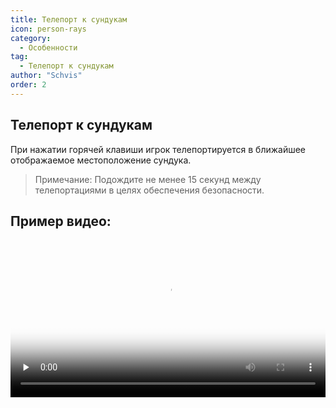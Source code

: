 ```yaml
---
title: Телепорт к сундукам
icon: person-rays
category:
  - Особенности
tag:
  - Телепорт к сундукам
author: "Schvis"
order: 2
---
```


## Телепорт к сундукам

При нажатии горячей клавиши игрок телепортируется в ближайшее отображаемое местоположение сундука.

> Примечание: Подождите не менее 15 секунд между телепортациями в целях обеспечения безопасности.

## Пример видео:

<video controls preload="none" width="100%" poster="https://nextcloud.atruicardona.xyz/s/i4b27NoW8i4mNxn/preview"><source src="https://nextcloud.atruicardona.xyz/s/i4b27NoW8i4mNxn/download" type="video/mp4"></video>
